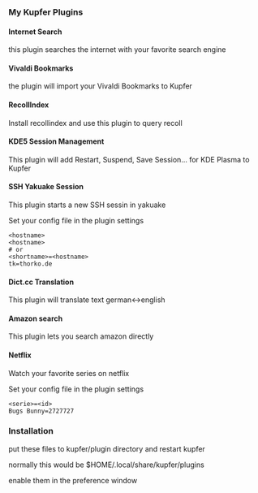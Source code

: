 ### My Kupfer Plugins

#### Internet Search
this plugin searches the internet with your favorite search engine

#### Vivaldi Bookmarks
the plugin will import your Vivaldi Bookmarks to Kupfer

#### RecollIndex
Install recollindex and use this plugin to query recoll

#### KDE5 Session Management
This plugin will add Restart, Suspend, Save Session... for KDE Plasma to Kupfer

#### SSH Yakuake Session
This plugin starts a new SSH sessin in yakuake

Set your config file in the plugin settings

```
<hostname>
<hostname>
# or
<shortname>=<hostname>
tk=thorko.de
```

#### Dict.cc Translation
This plugin will translate text german<->english

#### Amazon search
This plugin lets you search amazon directly

#### Netflix
Watch your favorite series on netflix

Set your config file in the plugin settings

```
<serie>=<id>
Bugs Bunny=2727727
```

### Installation
put these files to kupfer/plugin directory and restart kupfer

normally this would be $HOME/.local/share/kupfer/plugins

enable them in the preference window
